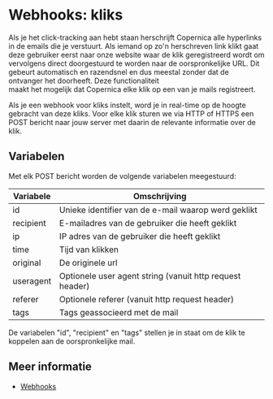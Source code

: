 # Webhooks: kliks

Als je het click-tracking aan hebt staan herschrijft Copernica 
alle hyperlinks in de emails die je verstuurt. Als iemand op zo'n 
herschreven link klikt gaat deze gebruiker eerst naar onze website waar 
de klik geregistreerd wordt om vervolgens direct doorgestuurd te
worden naar de oorspronkelijke URL. Dit gebeurt automatisch en razendsnel 
en dus meestal zonder dat de ontvanger het doorheeft. Deze functionaliteit  
maakt het mogelijk dat Copernica elke klik op een van je mails registreert.

Als je een webhook voor kliks instelt, word je in real-time op de 
hoogte gebracht van deze kliks. Voor elke klik sturen we via HTTP of 
HTTPS een POST bericht naar jouw server met daarin de relevante 
informatie over de klik.

## Variabelen

Met elk POST bericht worden de volgende variabelen meegestuurd:

| Variabele | Omschrijving                                             |
|-----------|----------------------------------------------------------|
| id        | Unieke identifier van de e-mail waarop werd geklikt      |
| recipient | E-mailadres van de gebruiker die heeft geklikt           |
| ip        | IP adres van de gebruiker die heeft geklikt              |
| time      | Tijd van klikken                                         |
| original  | De originele url                                         |
| useragent | Optionele user agent string (vanuit http request header) |
| referer   | Optionele referer (vanuit http request header)           |
| tags      | Tags geassocieerd met de mail                            |

De variabelen "id", "recipient" en "tags" stellen je in staat om de klik 
te koppelen aan de oorspronkelijke mail.

## Meer informatie

* [Webhooks](./webhooks)
